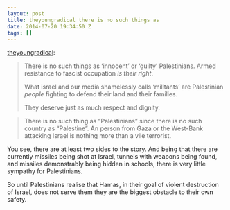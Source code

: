 ```yaml
---
layout: post
title: theyoungradical there is no such things as
date: 2014-07-20 19:34:50 Z
tags: []
---
```

[theyoungradical](http://theyoungradical.tumblr.com/post/92346294870/there-is-no-such-things-as-innocent-or-guilty):

> There is no such things as ‘innocent’ or ‘guilty’ Palestinians. Armed resistance to fascist occupation _is their right_.
> 
> What israel and our media shamelessly calls ‘militants’ are Palestinian _people_ fighting to defend their land and their families.
> 
> They deserve just as much respect and dignity.

> There is no such thing as “Palestinians” since there is no such country as “Palestine”. An person from Gaza or the West-Bank attacking Israel is nothing more than a vile terrorist.

You see, there are at least two sides to the story. And being that there are currently missiles being shot at Israel, tunnels with weapons being found, and missiles demonstrably being hidden in schools, there is very little sympathy for Palestinians.

So until Palestinians realise that Hamas, in their goal of violent destruction of Israel, does not serve them they are the biggest obstacle to their own safety.
